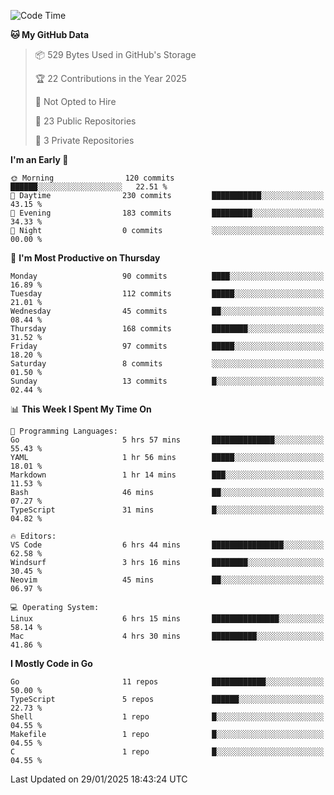 <!--START_SECTION:waka-->
![Code Time](http://img.shields.io/badge/Code%20Time-1%2C100%20hrs%207%20mins-blue)

**🐱 My GitHub Data** 

> 📦 529 Bytes Used in GitHub's Storage 
 > 
> 🏆 22 Contributions in the Year 2025
 > 
> 🚫 Not Opted to Hire
 > 
> 📜 23 Public Repositories 
 > 
> 🔑 3 Private Repositories 
 > 
**I'm an Early 🐤** 

```text
🌞 Morning                120 commits         ██████░░░░░░░░░░░░░░░░░░░   22.51 % 
🌆 Daytime                230 commits         ███████████░░░░░░░░░░░░░░   43.15 % 
🌃 Evening                183 commits         █████████░░░░░░░░░░░░░░░░   34.33 % 
🌙 Night                  0 commits           ░░░░░░░░░░░░░░░░░░░░░░░░░   00.00 % 
```
📅 **I'm Most Productive on Thursday** 

```text
Monday                   90 commits          ████░░░░░░░░░░░░░░░░░░░░░   16.89 % 
Tuesday                  112 commits         █████░░░░░░░░░░░░░░░░░░░░   21.01 % 
Wednesday                45 commits          ██░░░░░░░░░░░░░░░░░░░░░░░   08.44 % 
Thursday                 168 commits         ████████░░░░░░░░░░░░░░░░░   31.52 % 
Friday                   97 commits          █████░░░░░░░░░░░░░░░░░░░░   18.20 % 
Saturday                 8 commits           ░░░░░░░░░░░░░░░░░░░░░░░░░   01.50 % 
Sunday                   13 commits          █░░░░░░░░░░░░░░░░░░░░░░░░   02.44 % 
```


📊 **This Week I Spent My Time On** 

```text
💬 Programming Languages: 
Go                       5 hrs 57 mins       ██████████████░░░░░░░░░░░   55.43 % 
YAML                     1 hr 56 mins        █████░░░░░░░░░░░░░░░░░░░░   18.01 % 
Markdown                 1 hr 14 mins        ███░░░░░░░░░░░░░░░░░░░░░░   11.53 % 
Bash                     46 mins             ██░░░░░░░░░░░░░░░░░░░░░░░   07.27 % 
TypeScript               31 mins             █░░░░░░░░░░░░░░░░░░░░░░░░   04.82 % 

🔥 Editors: 
VS Code                  6 hrs 44 mins       ████████████████░░░░░░░░░   62.58 % 
Windsurf                 3 hrs 16 mins       ████████░░░░░░░░░░░░░░░░░   30.45 % 
Neovim                   45 mins             ██░░░░░░░░░░░░░░░░░░░░░░░   06.97 % 

💻 Operating System: 
Linux                    6 hrs 15 mins       ███████████████░░░░░░░░░░   58.14 % 
Mac                      4 hrs 30 mins       ██████████░░░░░░░░░░░░░░░   41.86 % 
```

**I Mostly Code in Go** 

```text
Go                       11 repos            ████████████░░░░░░░░░░░░░   50.00 % 
TypeScript               5 repos             ██████░░░░░░░░░░░░░░░░░░░   22.73 % 
Shell                    1 repo              █░░░░░░░░░░░░░░░░░░░░░░░░   04.55 % 
Makefile                 1 repo              █░░░░░░░░░░░░░░░░░░░░░░░░   04.55 % 
C                        1 repo              █░░░░░░░░░░░░░░░░░░░░░░░░   04.55 % 
```




 Last Updated on 29/01/2025 18:43:24 UTC
<!--END_SECTION:waka-->
